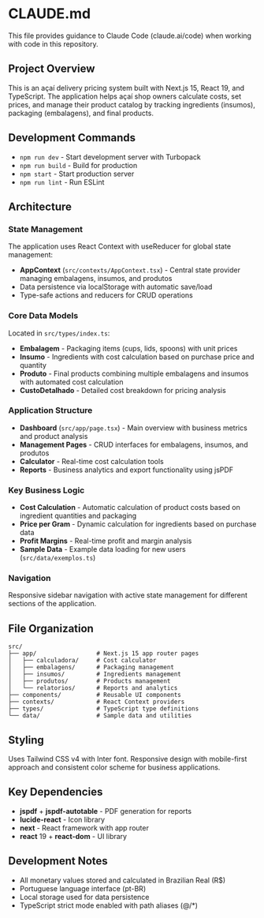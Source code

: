 # CLAUDE.md

This file provides guidance to Claude Code (claude.ai/code) when working with code in this repository.

## Project Overview

This is an açaí delivery pricing system built with Next.js 15, React 19, and TypeScript. The application helps açaí shop owners calculate costs, set prices, and manage their product catalog by tracking ingredients (insumos), packaging (embalagens), and final products.

## Development Commands

- `npm run dev` - Start development server with Turbopack
- `npm run build` - Build for production
- `npm start` - Start production server
- `npm run lint` - Run ESLint

## Architecture

### State Management
The application uses React Context with useReducer for global state management:
- **AppContext** (`src/contexts/AppContext.tsx`) - Central state provider managing embalagens, insumos, and produtos
- Data persistence via localStorage with automatic save/load
- Type-safe actions and reducers for CRUD operations

### Core Data Models
Located in `src/types/index.ts`:
- **Embalagem** - Packaging items (cups, lids, spoons) with unit prices
- **Insumo** - Ingredients with cost calculation based on purchase price and quantity
- **Produto** - Final products combining multiple embalagens and insumos with automated cost calculation
- **CustoDetalhado** - Detailed cost breakdown for pricing analysis

### Application Structure
- **Dashboard** (`src/app/page.tsx`) - Main overview with business metrics and product analysis
- **Management Pages** - CRUD interfaces for embalagens, insumos, and produtos
- **Calculator** - Real-time cost calculation tools
- **Reports** - Business analytics and export functionality using jsPDF

### Key Business Logic
- **Cost Calculation** - Automatic calculation of product costs based on ingredient quantities and packaging
- **Price per Gram** - Dynamic calculation for ingredients based on purchase data
- **Profit Margins** - Real-time profit and margin analysis
- **Sample Data** - Example data loading for new users (`src/data/exemplos.ts`)

### Navigation
Responsive sidebar navigation with active state management for different sections of the application.

## File Organization

```
src/
├── app/                 # Next.js 15 app router pages
│   ├── calculadora/     # Cost calculator
│   ├── embalagens/      # Packaging management
│   ├── insumos/         # Ingredients management
│   ├── produtos/        # Products management
│   └── relatorios/      # Reports and analytics
├── components/          # Reusable UI components
├── contexts/            # React Context providers
├── types/               # TypeScript type definitions
└── data/                # Sample data and utilities
```

## Styling

Uses Tailwind CSS v4 with Inter font. Responsive design with mobile-first approach and consistent color scheme for business applications.

## Key Dependencies

- **jspdf** + **jspdf-autotable** - PDF generation for reports
- **lucide-react** - Icon library
- **next** - React framework with app router
- **react** 19 + **react-dom** - UI library

## Development Notes

- All monetary values stored and calculated in Brazilian Real (R$)
- Portuguese language interface (pt-BR)
- Local storage used for data persistence
- TypeScript strict mode enabled with path aliases (@/*)
